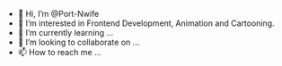 - 👋 Hi, I’m @Port-Nwife
- 👀 I’m interested in Frontend Development, Animation and Cartooning.
- 🌱 I’m currently learning ...
- 💞️ I’m looking to collaborate on ...
- 📫 How to reach me ...

<!---
Port-Nwife/Port-Nwife is a ✨ special ✨ repository because its `README.md` (this file) appears on your GitHub profile.
You can click the Preview link to take a look at your changes.
--->
